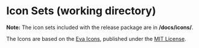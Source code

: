 # Icon Sets (working directory)

**Note:** The icon sets included with the release package are in **/docs/icons/**.

The Icons are based on the [Eva Icons](https://akveo.github.io/eva-icons/#/), published under the [MIT License](http://www.opensource.org/licenses/mit-license.php).
